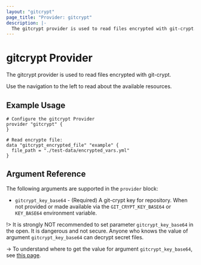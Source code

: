 ```yaml
---
layout: "gitcrypt"
page_title: "Provider: gitcrypt"
description: |-
  The gitcrypt provider is used to read files encrypted with git-crypt.
---
```


# gitcrypt Provider

The gitcrypt provider is used to read files encrypted with git-crypt.

Use the navigation to the left to read about the available resources.

## Example Usage

```hcl
# Configure the gitcrypt Provider
provider "gitcrypt" {
}

# Read encrypte file:
data "gitcrypt_encrypted_file" "example" {
  file_path = "./test-data/encrypted_vars.yml"
}
```

## Argument Reference

The following arguments are supported in the `provider` block:

* `gitcrypt_key_base64` - (Required) A git-crypt key for repository.
When not provided or made available via the `GIT_CRYPT_KEY_BASE64` or `KEY_BASE64` environment variable.

!> It is strongly NOT recommended to set parameter `gitcrypt_key_base64` in the open. It is dangerous and not secure.
Anyone who knows the value of argument `gitcrypt_key_base64` can decrypt secret files.

-> To understand where to get the value for argument `gitcrypt_key_base64`, see [this page](https://github.com/bcdtriptech/terraform-provider-gitcrypt#encrypted-file-format).
